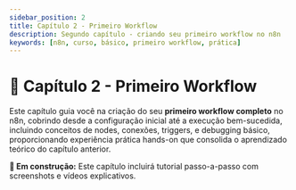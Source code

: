```yaml
---
sidebar_position: 2
title: Capítulo 2 - Primeiro Workflow
description: Segundo capítulo - criando seu primeiro workflow no n8n
keywords: [n8n, curso, básico, primeiro workflow, prática]
---
```


# 🚀 Capítulo 2 - Primeiro Workflow

Este capítulo guia você na criação do seu **primeiro workflow completo** no n8n, cobrindo desde a configuração inicial até a execução bem-sucedida, incluindo conceitos de nodes, conexões, triggers, e debugging básico, proporcionando experiência prática hands-on que consolida o aprendizado teórico do capítulo anterior.

**🔄 Em construção:** Este capítulo incluirá tutorial passo-a-passo com screenshots e vídeos explicativos.
